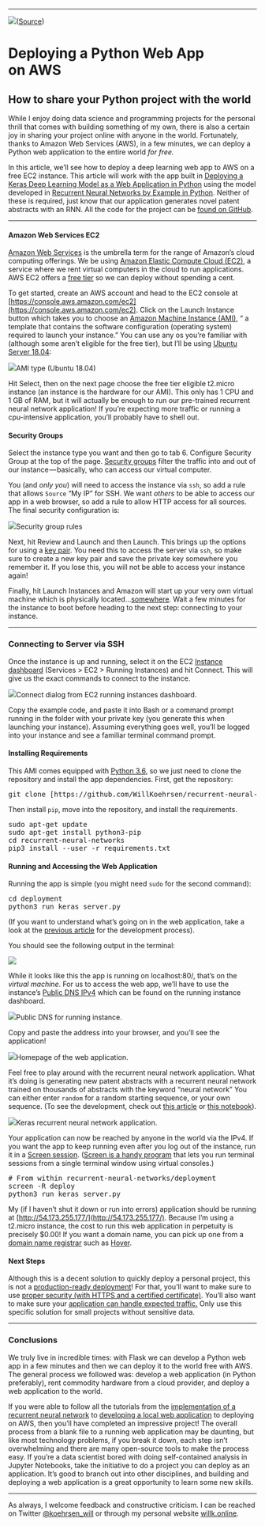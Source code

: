 * * *

![](https://cdn-images-1.medium.com/max/2000/1*0Rk_2DOiDynMKs0yukrfNw.jpeg)([Source](https://www.pexels.com/photo/trees-surrounded-by-green-grass-field-during-daytime-164025/))

# Deploying a Python Web App on AWS

## How to share your Python project with the world

While I enjoy doing data science and programming projects for the personal thrill that comes with building something of my own, there is also a certain joy in sharing your project online with anyone in the world. Fortunately, thanks to Amazon Web Services (AWS), in a few minutes, we can deploy a Python web application to the entire world _for free._

In this article, we’ll see how to deploy a deep learning web app to AWS on a free EC2 instance. This article will work with the app built in [Deploying a Keras Deep Learning Model as a Web Application in Python](https://towardsdatascience.com/deploying-a-keras-deep-learning-model-as-a-web-application-in-p-fc0f2354a7ff) using the model developed in [Recurrent Neural Networks by Example in Python](https://towardsdatascience.com/recurrent-neural-networks-by-example-in-python-ffd204f99470). Neither of these is required, just know that our application generates novel patent abstracts with an RNN. All the code for the project can be [found on GitHub](https://github.com/WillKoehrsen/recurrent-neural-networks).

* * *

#### Amazon Web Services EC2

[Amazon Web Services](https://aws.amazon.com/) is the umbrella term for the range of Amazon’s cloud computing offerings. We be using [Amazon Elastic Compute Cloud (EC2)](https://aws.amazon.com/ec2/), a service where we rent virtual computers in the cloud to run applications. AWS EC2 offers a [free tier](https://aws.amazon.com/free/) so we can deploy without spending a cent.

To get started, create an AWS account and head to the EC2 console at [https://console.aws.amazon.com/ec2](https://console.aws.amazon.com/ec2). Click on the Launch Instance button which takes you to choose an [Amazon Machine Instance (AMI)](https://docs.aws.amazon.com/AWSEC2/latest/UserGuide/AMIs.html), “ a template that contains the software configuration (operating system) required to launch your instance.” You can use any os you’re familiar with (although some aren’t eligible for the free tier), but I’ll be using [Ubuntu Server 18.04](http://releases.ubuntu.com/18.04.1/):

![](https://cdn-images-1.medium.com/max/1600/1*uEsKdYXcg3whZGoXITZpwg.png)AMI type (Ubuntu 18.04)

Hit Select, then on the next page choose the free tier eligible t2.micro instance (an instance is the hardware for our AMI). This only has 1 CPU and 1 GB of RAM, but it will actually be enough to run our pre-trained recurrent neural network application! If you’re expecting more traffic or running a cpu-intensive application, you’ll probably have to shell out.

#### Security Groups

Select the instance type you want and then go to tab 6\. Configure Security Group at the top of the page. [Security groups](https://cloudacademy.com/blog/aws-security-groups-instance-level-security/) filter the traffic into and out of our instance — basically, who can access our virtual computer.

You (and _only you_) will need to access the instance via `ssh`, so add a rule that allows `Source` “My IP” for SSH. We want _others_ to be able to access our app in a web browser, so add a rule to allow HTTP access for all sources. The final security configuration is:

![](https://cdn-images-1.medium.com/max/1600/1*IKNRdJSfpBX7suEmHFvfog.png)Security group rules

Next, hit Review and Launch and then Launch. This brings up the options for using a [key pair](https://www.comodo.com/resources/small-business/digital-certificates2.php). You need this to access the server via `ssh`, so make sure to create a new key pair and save the private key somewhere you remember it. If you lose this, you will not be able to access your instance again!

Finally, hit Launch Instances and Amazon will start up your very own virtual machine which is physically located…[somewhere](https://aws.amazon.com/about-aws/global-infrastructure/). Wait a few minutes for the instance to boot before heading to the next step: connecting to your instance.

* * *

### Connecting to Server via SSH

Once the instance is up and running, select it on the EC2 [Instance dashboard](https://console.aws.amazon.com/ec2/v2/home?region=us-east-1) (Services > EC2 > Running Instances) and hit Connect. This will give us the exact commands to connect to the instance.

![](https://cdn-images-1.medium.com/max/1600/1*R2sZWzfZKOeUlFFTTjKMmQ.png)Connect dialog from EC2 running instances dashboard.

Copy the example code, and paste it into Bash or a command prompt running in the folder with your private key (you generate this when launching your instance). Assuming everything goes well, you’ll be logged into your instance and see a familiar terminal command prompt.

#### Installing Requirements

This AMI comes equipped with [Python 3.6](https://www.python.org/downloads/release/python-360/), so we just need to clone the repository and install the app dependencies. First, get the repository:

<pre name="9774" id="9774" class="graf graf--pre graf-after--p">git clone [https://github.com/WillKoehrsen/recurrent-neural-networks.git](https://github.com/WillKoehrsen/recurrent-neural-networks.git)</pre>

Then install `pip`, move into the repository, and install the requirements.

<pre name="7c9e" id="7c9e" class="graf graf--pre graf-after--p">sudo apt-get update
sudo apt-get install python3-pip
cd recurrent-neural-networks
pip3 install --user -r requirements.txt</pre>

#### Running and Accessing the Web Application

Running the app is simple (you might need `sudo` for the second command):

<pre name="27d2" id="27d2" class="graf graf--pre graf-after--p">cd deployment
python3 run_keras_server.py</pre>

(If you want to understand what’s going on in the web application, take a look at the [previous article](https://towardsdatascience.com/deploying-a-keras-deep-learning-model-as-a-web-application-in-p-fc0f2354a7ff) for the development process).

You should see the following output in the terminal:

![](https://cdn-images-1.medium.com/max/1600/1*t0n3RWcaOR2KBKKL93VJrg.png)

While it looks like this the app is running on localhost:80/, that’s on the _virtual machine_. For us to access the web app, we’ll have to use the instance’s [Public DNS IPv4](https://en.wikipedia.org/wiki/IPv4) which can be found on the running instance dashboard.

![](https://cdn-images-1.medium.com/max/2000/1*1oJJfK0ucS-s6NNZlNqTOg.png)Public DNS for running instance.

Copy and paste the address into your browser, and you’ll see the application!

![](https://cdn-images-1.medium.com/max/2000/1*9b1B9ByHGnhemHFQDjze8Q.png)Homepage of the web application.

Feel free to play around with the recurrent neural network application. What it’s doing is generating new patent abstracts with a recurrent neural network trained on thousands of abstracts with the keyword “neural network” You can either enter `random` for a random starting sequence, or your own sequence. (To see the development, check out [this article](https://towardsdatascience.com/recurrent-neural-networks-by-example-in-python-ffd204f99470) or [this notebook](https://github.com/WillKoehrsen/recurrent-neural-networks/blob/master/notebooks/Deep%20Dive%20into%20Recurrent%20Neural%20Networks.ipynb)).

![](https://cdn-images-1.medium.com/max/1600/1*CmoIXCNs2E6rnAzbInHIvA.gif)Keras recurrent neural network application.

Your application can now be reached by anyone in the world via the IPv4\. If you want the app to keep running even after you log out of the instance, run it in a [Screen session](https://www.gnu.org/software/screen/manual/screen.html). ([Screen is a handy program](https://www.gnu.org/software/screen/) that lets you run terminal sessions from a single terminal window using virtual consoles.)

<pre name="f12d" id="f12d" class="graf graf--pre graf-after--p"># From within recurrent-neural-networks/deployment
screen -R deploy
python3 run_keras_server.py</pre>

My (if I haven’t shut it down or run into errors) application should be running at [http://54.173.255.177/](http://54.173.255.177/). Because I’m using a t2.micro instance, the cost to run this web application in perpetuity is precisely $0.00! If you want a domain name, you can pick up one from a [domain name registrar](https://en.wikipedia.org/wiki/Domain_name_registrar) such as [Hover](https://www.hover.com/).

#### Next Steps

Although this is a decent solution to quickly deploy a personal project, this is not a [production-ready deployment](http://guides.beanstalkapp.com/deployments/best-practices.html)! For that, you’ll want to make sure to use [proper security (with HTTPS and a certified certificate)](https://blog.miguelgrinberg.com/post/running-your-flask-application-over-https). You’ll also want to make sure your [application can handle expected traffic.](https://github.com/locustio/locust) Only use this specific solution for small projects without sensitive data.

* * *

### Conclusions

We truly live in incredible times: with Flask we can develop a Python web app in a few minutes and then we can deploy it to the world free with AWS. The general process we followed was: develop a web application (in Python preferably), rent commodity hardware from a cloud provider, and deploy a web application to the world.

If you were able to follow all the tutorials from the [implementation of a recurrent neural network](https://towardsdatascience.com/recurrent-neural-networks-by-example-in-python-ffd204f99470) to [developing a local web application](https://towardsdatascience.com/deploying-a-keras-deep-learning-model-as-a-web-application-in-p-fc0f2354a7ff) to deploying on AWS, then you’ll have completed an impressive project! The overall process from a blank file to a running web application may be daunting, but like most technology problems, if you break it down, each step isn’t overwhelming and there are many open-source tools to make the process easy. If you’re a data scientist bored with doing self-contained analysis in Jupyter Notebooks, take the initiative to do a project you can deploy as an application. It’s good to branch out into other disciplines, and building and deploying a web application is a great opportunity to learn some new skills.

* * *

As always, I welcome feedback and constructive criticism. I can be reached on Twitter [@koehrsen_will](http://twitter.com/@koehrsen_will) or through my personal website [willk.online](https://willk.online).
